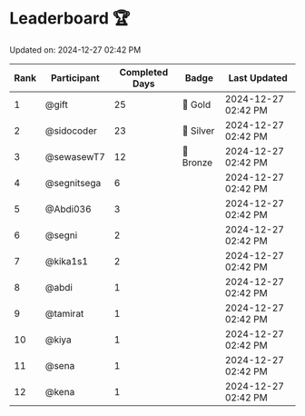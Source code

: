 # Leaderboard 🏆

Updated on: 2024-12-27 02:42 PM

| Rank | Participant       | Completed Days | Badge      | Last Updated         |
|------|-------------------|----------------|------------|----------------------|
| 1    | @gift             | 25             | 🏅 Gold     | 2024-12-27 02:42 PM |
| 2    | @sidocoder        | 23             | 🥈 Silver   | 2024-12-27 02:42 PM |
| 3    | @sewasewT7        | 12             | 🥉 Bronze   | 2024-12-27 02:42 PM |
| 4    | @segnitsega       | 6              |            | 2024-12-27 02:42 PM |
| 5    | @Abdi036          | 3              |            | 2024-12-27 02:42 PM |
| 6    | @segni            | 2              |            | 2024-12-27 02:42 PM |
| 7    | @kika1s1          | 2              |            | 2024-12-27 02:42 PM |
| 8    | @abdi             | 1              |            | 2024-12-27 02:42 PM |
| 9    | @tamirat          | 1              |            | 2024-12-27 02:42 PM |
| 10   | @kiya             | 1              |            | 2024-12-27 02:42 PM |
| 11   | @sena             | 1              |            | 2024-12-27 02:42 PM |
| 12   | @kena             | 1              |            | 2024-12-27 02:42 PM |
